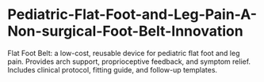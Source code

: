 # Pediatric-Flat-Foot-and-Leg-Pain-A-Non-surgical-Foot-Belt-Innovation
Flat Foot Belt: a low-cost, reusable device for pediatric flat foot and leg pain. Provides arch support, proprioceptive feedback, and symptom relief. Includes clinical protocol, fitting guide, and follow-up templates.
